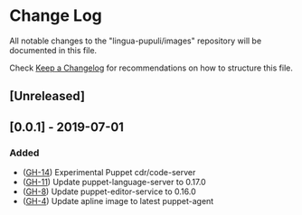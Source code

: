 # Change Log

All notable changes to the "lingua-pupuli/images" repository will be documented in this file.

Check [Keep a Changelog](http://keepachangelog.com/) for recommendations on how to structure this file.

## [Unreleased]

## [0.0.1] - 2019-07-01

### Added

- ([GH-14](https://github.com/lingua-pupuli/puppet-vscode/issues/14)) Experimental Puppet cdr/code-server
- ([GH-11](https://github.com/lingua-pupuli/puppet-vscode/issues/11)) Update puppet-language-server to 0.17.0
- ([GH-8](https://github.com/lingua-pupuli/puppet-vscode/issues/8)) Update puppet-editor-service to 0.16.0
- ([GH-4](https://github.com/lingua-pupuli/puppet-vscode/issues/4)) Update apline image to latest puppet-agent
